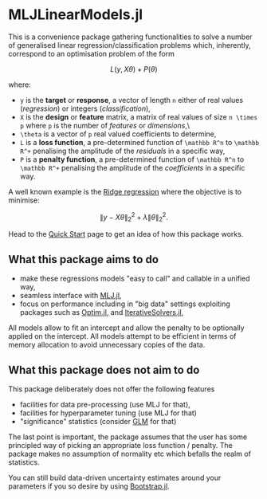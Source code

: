 # MLJLinearModels.jl

This is a convenience package gathering functionalities to solve a number of generalised linear regression/classification problems which, inherently, correspond to an optimisation problem of the form

```math
L(y, X\theta) + P(\theta)
```

where:

* ``y`` is the **target** or **response**, a vector of length ``n`` either of real values (_regression_) or integers (_classification_),
* ``X`` is the **design** or **feature** matrix, a matrix of real values of size ``n \times p`` where ``p`` is the number of _features_ or _dimensions_,\
* ``\theta`` is a vector of ``p`` real valued coefficients to determine,
* ``L`` is a **loss function**, a pre-determined function of ``\mathbb R^n`` to ``\mathbb R^+`` penalising the amplitude of the _residuals_ in a specific way,
* ``P`` is a **penalty function**, a pre-determined function of ``\mathbb R^n`` to ``\mathbb R^+`` penalising the amplitude of the  _coefficients_ in a specific way.

A well known example is the [Ridge regression](https://en.wikipedia.org/wiki/Tikhonov_regularization) where the objective is to minimise:

```math
\|y - X\theta\|_2^2 + \lambda\|\theta\|_2^2.
```

Head to the [Quick Start](/quickstart/) page to get an idea of how this package works.

## What this package aims to do

- make these regressions models "easy to call" and callable in a unified way,
- seamless interface with [MLJ.jl](https://github.com/alan-turing-institute/MLJ.jl),
- focus on performance including in "big data" settings exploiting packages such as [Optim.jl](https://github.com/JuliaNLSolvers/Optim.jl), and [IterativeSolvers.jl](https://github.com/JuliaMath/IterativeSolvers.jl),

All models allow to fit an intercept and allow the penalty to be optionally applied on the intercept.
All models attempt to be efficient in terms of memory allocation to avoid unnecessary copies of the data.

## What this package does not aim to do

This package deliberately does not offer the following features

- facilities for data pre-processing (use MLJ for that),
- facilities for hyperparameter tuning (use MLJ for that)
- "significance" statistics (consider [GLM](https://github.com/JuliaStats/GLM.jl) for that)

The last point is important, the package assumes that the user has some principled way of picking an appropriate loss function / penalty. The package makes no assumption of normality etc which befalls the realm of statistics.

You can still build data-driven uncertainty estimates around your parameters if you so desire by using [Bootstrap.jl](https://github.com/juliangehring/Bootstrap.jl).
